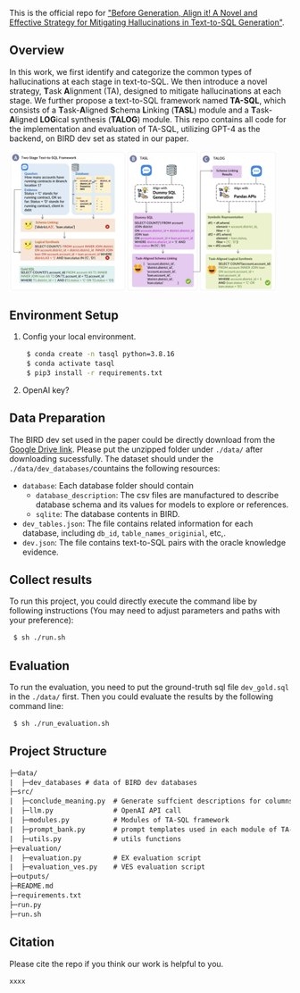 This is the official repo for ["Before Generation, Align it! A Novel and Effective Strategy for Mitigating Hallucinations in Text-to-SQL Generation"](https://openreview.net/pdf?id=TaUrBzbSlKl). 




## Overview

In this work, we first identify and categorize the common types of hallucinations at each stage in text-to-SQL. We then introduce a novel strategy, **T**ask **A**lignment (TA), designed to mitigate hallucinations at each stage. We further propose a text-to-SQL framework named **TA-SQL**, which consists of a **T**ask-**A**ligned **S**chema **L**inking (**TASL**) module and a **T**ask-**A**ligned **LOG**ical synthesis (**TALOG**) module. This repo contains all code for the implementation and evaluation of TA-SQL, utilizing GPT-4 as the backend, on BIRD dev set as stated in our paper.

<img src="./assets/main_figure.png" align="middle" width="95%">

## Environment Setup

1. Config your local environment.

   ```bash
    $ conda create -n tasql python=3.8.16
    $ conda activate tasql
    $ pip3 install -r requirements.txt
   ```

2. OpenAI key?

## Data Preparation

The BIRD dev set used in the paper could be directly download from the [Google Drive link](https://drive.google.com/file/d/1DR8LpYkFHxs0JB5GDVgC3tR4B-bd0I9N/view?usp=drive_link). Please put the unzipped folder under `./data/` after downloading sucessfully. The dataset should under the `./data/dev_databases/`countains the following resources:
 
- `database`: Each database folder should contain 
  - `database_description`: The csv files are manufactured to describe database schema and its values for models to explore or references.
  - `sqlite`: The database contents in BIRD.
- `dev_tables.json`: The file contains related information for each database, including `db_id`, `table_names_originial`, etc,. 
- `dev.json`: The file contains text-to-SQL pairs with the oracle knowledge evidence. 

## Collect results

To run this project, you could directly execute the command libe by following instructions (You may need to adjust parameters and paths with your preference):
   ```bash
    $ sh ./run.sh
   ```

## Evaluation
To run the evaluation, you need to put the ground-truth sql file `dev_gold.sql` in the `./data/` first. Then you could evaluate the results by the following command line:

   ```bash
    $ sh ./run_evaluation.sh
   ```

## Project Structure

```txt
├─data/
|  ├─dev_databases # data of BIRD dev databases
├─src/
|  ├─conclude_meaning.py  # Generate suffcient descriptions for columns in the dataset
|  ├─llm.py               # OpenAI API call
|  ├─modules.py           # Modules of TA-SQL framework
|  ├─prompt_bank.py       # prompt templates used in each module of TA-SQL framework
|  ├─utils.py             # utils functions
├─evaluation/
|  ├─evaluation.py        # EX evaluation script
|  ├─evaluation_ves.py    # VES evaluation script
├─outputs/
├─README.md
├─requirements.txt
├─run.py 
├─run.sh 
```

## Citation
Please cite the repo if you think our work is helpful to you. 
```text
xxxx  
```



